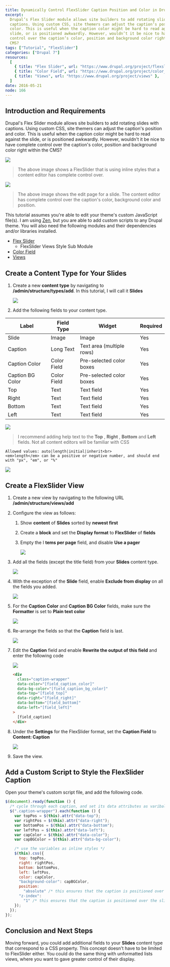 ```yaml
---
title: Dynamically Control FlexSlider Caption Position and Color in Drupal
excerpt:
  Drupal’s Flex Slider module allows site builders to add rotating slides with
  captions. Using custom CSS, site themers can adjust the caption’s position and
  color. This is useful when the caption color might be hard to read against the
  slide, or is positioned awkwardly. However, wouldn’t it be nice to have complete
  control over the caption’s color, position and background color right within the
  CMS?
tags: ["Tutorial", "FlexSlider"]
categories: ["Drupal 7"]
resources:
  [
    { title: "Flex Slider", url: "https://www.drupal.org/project/flexslider" },
    { title: "Color Field", url: "https://www.drupal.org/project/color_field" },
    { title: "Views", url: "https://www.drupal.org/project/views" },
  ]
date: 2016-05-21
node: 166
---
```


## Introduction and Requirements

Drupal's Flex Slider module allows site builders to add rotating slides with captions. Using custom CSS, site themers can adjust the caption's position and color. This is useful when the caption color might be hard to read against the slide, or is positioned awkwardly. However, wouldn't it be nice to have complete control over the caption's color, position and background color right within the CMS?

![](/assets/images/posts/dynamically-control-flexslider-caption-position-and-color-drupal/flex-caption.gif)

> The above image shows a FlexSlider that is using inline styles that a content editor has complete control over.

![](/assets/images/posts/dynamically-control-flexslider-caption-position-and-color-drupal/intro-1.png)

> The above image shows the edit page for a slide. The content editor has complete control over the caption's color, background color and position.

This tutorial assumes you're able to edit your theme's custom JavaScript file(s). I am using [Zen](https://www.drupal.org/project/zen), but you are able to add custom scripts to any Drupal theme. You will also need the following modules and their dependencies and/or libraries installed.

- [Flex Slider](https://www.drupal.org/project/flexslider)
  - FlexSlider Views Style Sub Module
- [Color Field](https://www.drupal.org/project/color_field)
- [Views](https://www.drupal.org/project/views)

## Create a Content Type for Your Slides

1. Create a new **content type** by navigating to **/admin/structure/types/add**. In this tutorial, I will call it **Slides**

   ![](/assets/images/posts/dynamically-control-flexslider-caption-position-and-color-drupal/1.1_1.png)

2. Add the following fields to your content type.

| **Label**        | **Field Type** | **Widget**                | **Required** |
| ---------------- | -------------- | ------------------------- | ------------ |
| Slide            | Image          | Image                     | Yes          |
| Caption          | Long Text      | Text area (multiple rows) | Yes          |
| Caption Color    | Color Field    | Pre-selected color boxes  | Yes          |
| Caption BG Color | Color Field    | Pre-selected color boxes  | Yes          |
| Top              | Text           | Text field                | Yes          |
| Right            | Text           | Text field                | Yes          |
| Bottom           | Text           | Text field                | Yes          |
| Left             | Text           | Text field                | Yes          |

![](/assets/images/posts/dynamically-control-flexslider-caption-position-and-color-drupal/1.2_0.png)

> I recommend adding help text to the **Top** , **Right** , **Bottom** and **Left** fields. Not all content editors will be familiar with CSS

    Allowed values: auto|length|initial|inherit<br>
    <em>length</em> can be a positive or negative number, and should end with "px", "em", or "%"

![](/assets/images/posts/dynamically-control-flexslider-caption-position-and-color-drupal/1.3_0.png)

## Create a FlexSlider View

1. Create a new view by navigating to the following URL **/admin/structure/views/add**
1. Configure the view as follows:

   1. Show **content** of **Slides** sorted by **newest first**
   2. Create a **block** and set the **Display format** to **FlexSlider** of **fields**
   3. Empty the I **tems per page** field, and disable **Use a pager**

      ![](/assets/images/posts/dynamically-control-flexslider-caption-position-and-color-drupal/2.1_0.png)

1. Add all the fields (except the title field) from your **Slides** content type.

   ![](/assets/images/posts/dynamically-control-flexslider-caption-position-and-color-drupal/2.2.png)

1. With the exception of the **Slide** field, enable **Exclude from display** on all the fields you added.

   ![](/assets/images/posts/dynamically-control-flexslider-caption-position-and-color-drupal/2.3.png)

1. For the **Caption Color** and **Caption BG Color** fields, make sure the **Formatter** is set to **Plain text color**

   ![](/assets/images/posts/dynamically-control-flexslider-caption-position-and-color-drupal/2.5.png)

1. Re-arrange the fields so that the **Caption** field is last.

   ![](/assets/images/posts/dynamically-control-flexslider-caption-position-and-color-drupal/2.4.png)

1. Edit the **Caption** field and enable **Rewrite the output of this field** and enter the following code

   ![](/assets/images/posts/dynamically-control-flexslider-caption-position-and-color-drupal/2.6.png)

   ```html
   <div
     class="caption-wrapper"
     data-color="[field_caption_color]"
     data-bg-color="[field_caption_bg_color]"
     data-top="[field_top]"
     data-right="[field_right]"
     data-bottom="[field_bottom]"
     data-left="[field_left]"
   >
     [field_caption]
   </div>
   ```

1. Under the **Settings** for the FlexSlider format, set the **Caption Field** to **Content: Caption**

   ![](/assets/images/posts/dynamically-control-flexslider-caption-position-and-color-drupal/2.7.png)

1. Save the view.

## Add a Custom Script to Style the FlexSlider Caption

Open your theme's custom script file, and add the following code.

```javascript
$(document).ready(function () {
  /* cycle through each caption, and set its data attributes as varibales */
  $(".caption-wrapper").each(function () {
    var topPos = $(this).attr("data-top");
    var rightPos = $(this).attr("data-right");
    var bottomPos = $(this).attr("data-bottom");
    var leftPos = $(this).attr("data-left");
    var capColor = $(this).attr("data-color");
    var capBGColor = $(this).attr("data-bg-color");

    /* use the variables as inline styles */
    $(this).css({
      top: topPos,
      right: rightPos,
      bottom: bottomPos,
      left: leftPos,
      color: capColor,
      "background-color": capBGColor,
      position:
        "absolute" /* this ensures that the caption is positioned over the slide */,
      "z-index":
        "1" /* this ensures that the caption is positioned over the slide */,
    });
  });
});
```

## Conclusion and Next Steps

Moving forward, you could add additional fields to your **Slides** content type that correspond to a CSS property. This concept doesn't have to be limited to FlexSlider either. You could do the same thing with unformatted lists views, where you want to gave greater control of their display.

